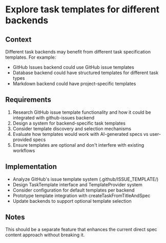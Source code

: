 # Explore task templates for different backends

## Context

Different task backends may benefit from different task specification templates. For example:
- GitHub Issues backend could use GitHub issue templates
- Database backend could have structured templates for different task types
- Markdown backend could have project-specific templates

## Requirements

1. Research GitHub issue template functionality and how it could be integrated with github-issues backend
2. Design a system for backend-specific task templates
3. Consider template discovery and selection mechanisms
4. Evaluate how templates would work with AI-generated specs vs user-provided specs
5. Ensure templates are optional and don't interfere with existing workflows

## Implementation

- Analyze GitHub's issue template system (.github/ISSUE_TEMPLATE/)
- Design TaskTemplate interface and TemplateProvider system
- Consider configuration for default templates per backend
- Prototype template integration with createTaskFromTitleAndSpec
- Update backends to support optional template selection

## Notes

This should be a separate feature that enhances the current direct spec content approach without breaking it.
